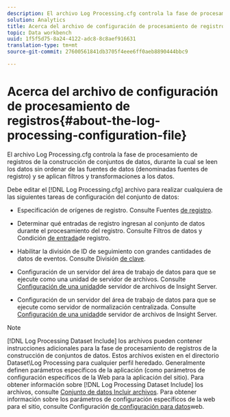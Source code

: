```yaml
---
description: El archivo Log Processing.cfg controla la fase de procesamiento de registros de la construcción de conjuntos de datos, durante la cual se leen los datos sin ordenar de las fuentes de datos (denominadas fuentes de registro) y se aplican filtros y transformaciones a los datos.
solution: Analytics
title: Acerca del archivo de configuración de procesamiento de registros
topic: Data workbench
uuid: 1f5f5d75-8a24-4122-adc8-8c8aef916631
translation-type: tm+mt
source-git-commit: 27600561841db3705f4eee6ff0aeb8890444bbc9

---
```



# Acerca del archivo de configuración de procesamiento de registros{#about-the-log-processing-configuration-file}

El archivo Log Processing.cfg controla la fase de procesamiento de registros de la construcción de conjuntos de datos, durante la cual se leen los datos sin ordenar de las fuentes de datos (denominadas fuentes de registro) y se aplican filtros y transformaciones a los datos.

Debe editar el [!DNL Log Processing.cfg] archivo para realizar cualquiera de las siguientes tareas de configuración del conjunto de datos:

* Especificación de orígenes de registro. Consulte Fuentes [de registro](../../../home/c-dataset-const-proc/c-log-proc-config-file/c-log-sources.md).
* Determinar qué entradas de registro ingresan al conjunto de datos durante el procesamiento del registro. Consulte Filtros [](../../../home/c-dataset-const-proc/c-log-proc-config-file/c-info-log-proc-param.md) de datos y Condición [de entrada](../../../home/c-dataset-const-proc/c-log-proc-config-file/c-info-log-proc-param.md)de registro.

* Habilitar la división de ID de seguimiento con grandes cantidades de datos de eventos. Consulte División [de clave](../../../home/c-dataset-const-proc/c-log-proc-config-file/c-info-log-proc-param.md).
* Configuración de un servidor del área de trabajo de datos para que se ejecute como una unidad de servidor de archivos. Consulte [Configuración de una unidad](../../../home/c-dataset-const-proc/c-log-proc-config-file/c-ins-svr-file-svr-unit.md)de servidor de archivos de Insight Server.
* Configuración de un servidor del área de trabajo de datos para que se ejecute como servidor de normalización centralizada. Consulte [Configuración de una unidad](../../../home/c-dataset-const-proc/c-log-proc-config-file/c-ins-svr-file-svr-unit.md)de servidor de archivos de Insight Server.

>[!NOTE]
>
>[!DNL Log Processing Dataset Include] los archivos pueden contener instrucciones adicionales para la fase de procesamiento de registros de la construcción de conjuntos de datos. Estos archivos existen en el directorio Dataset\Log Processing para cualquier perfil heredado. Generalmente definen parámetros específicos de la aplicación (como parámetros de configuración específicos de la Web para la aplicación del sitio). Para obtener información sobre [!DNL Log Processing Dataset Include] los archivos, consulte [Conjunto de datos Incluir archivos](../../../home/c-dataset-const-proc/c-dataset-inc-files/c-abt-dataset-inc-files.md). Para obtener información sobre los parámetros de configuración específicos de la web para el sitio, consulte Configuración [de configuración para datos](../../../home/c-dataset-const-proc/c-config-web-data/c-config-web-data.md)web.


